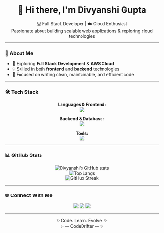 <h1 align="center">👋 Hi there, I'm Divyanshi Gupta</h1>

<p align="center">
  💻 Full Stack Developer | ☁️ Cloud Enthusiast <br/>
  Passionate about building scalable web applications & exploring cloud technologies
</p>

---

### 🧠 About Me
- 🚀 Exploring **Full Stack Development** & **AWS Cloud**
- 💡 Skilled in both **frontend** and **backend** technologies  
- 🎯 Focused on writing clean, maintainable, and efficient code

---

### 🛠️ Tech Stack

<div align="center">

**Languages & Frontend:**  
<img src="https://skillicons.dev/icons?i=html,css,js,ts,react,nextjs,bootstrap,tailwind" />

**Backend & Database:**  
<img src="https://skillicons.dev/icons?i=nodejs,express,mongodb,java,ejs" />

**Tools:**  
<img src="https://skillicons.dev/icons?i=git,github,vscode,postman" />

</div>

---

### 📊 GitHub Stats

<div align="center">
  
![Divyanshi's GitHub stats](https://github-readme-stats.vercel.app/api?username=DivyanshiGupta-18&show_icons=true&theme=radical)  
![Top Langs](https://github-readme-stats.vercel.app/api/top-langs/?username=DivyanshiGupta-18&layout=compact&theme=radical)  
![GitHub Streak](https://streak-stats.demolab.com/?user=DivyanshiGupta-18&theme=radical)

</div>

<!-- ---

### 🧩 LeetCode Progress

 <div align="center">
  
[![LeetCode Badge](https://leetcard.jacoblin.cool/divyanshi_k?theme=dark&font=Roboto&ext=heatmap)](https://leetcode.com/u/divyanshi_k/)

</div> -->

---

### 🌐 Connect With Me

<div align="center">
  
<a href="mailto:guptadivyanshi756@gmail.com"><img src="https://img.shields.io/badge/Email-D14836?style=for-the-badge&logo=gmail&logoColor=white"/></a>
<a href="https://www.linkedin.com/in/divyanshi-gupta18/"><img src="https://img.shields.io/badge/LinkedIn-0077B5?style=for-the-badge&logo=linkedin&logoColor=white"/></a>
<a href="https://github.com/DivyanshiGupta-18"><img src="https://img.shields.io/badge/GitHub-100000?style=for-the-badge&logo=github&logoColor=white"/></a>

</div>

---

<div align="center">
  
✨ Code. Learn. Evolve. ✨  
✨ -- CodeDrifter -- ✨  

</div>
